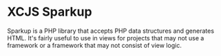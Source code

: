 XCJS Sparkup
============

Sparkup is a PHP library that accepts PHP data structures and generates HTML. It's fairly useful
to use in views for projects that may not use a framework or a framework that may not consist of
view logic.
